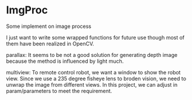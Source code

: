 # ImgProc
Some implement on image process

I just want to write some wrapped functions for future use though most of them have been realized in OpenCV. 

parallax:
It seems to be not a good solution for generating depth image because the method is influenced by light much.

multiview:
To remote control robot, we want a window to show the robot view. 
Since we use a 235 degree fisheye lens to broden vision, we need to unwrap the image from different views.
In this project, we can adjust in param/parameters to meet the requirement.
